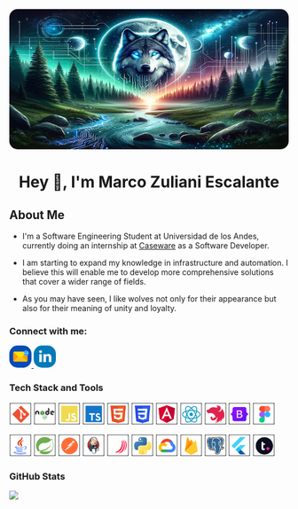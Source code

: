 <img alt="Night Coding" src="./assets/banner.png" style="border-radius: 15px;"/>

<h1 align="center">Hey 👋, I'm Marco Zuliani Escalante</h1>

<h2>About Me</h2>

- I'm a Software Engineering Student at Universidad de los Andes, currently doing an internship at [Caseware](https://www.linkedin.com/company/caseware-international-inc/mycompany/) as a Software Developer.

- I am starting to expand my knowledge in infrastructure and automation. I believe this will enable me to develop more comprehensive solutions that cover a wider range of fields.

- As you may have seen, I like wolves not only for their appearance but also for their meaning of unity and loyalty.

<h3>Connect with me:</h3>
<a href="mailto:m.zuliani@uniandes.edu.co"><img src="./assets/social/email.png" width="40" style="border-radius: 15px;" > </a> <a href="https://www.linkedin.com/in/marco-zuliani-escalante"><img src="./assets/social/linkedin.png" width="40" style="border-radius: 15px;"></a>

<h3>Tech Stack and Tools</h3>
<a href="https://www.git-scm.com/"><img src="./assets/tech-stack-tools/git.png" width="40"></a> <a href="https://nodejs.org/"><img src="./assets/tech-stack-tools/node.png" width="40"></a> <img src="./assets/tech-stack-tools/javascript.png" width="40"> <img src="./assets/tech-stack-tools/typescript.png" width="40"> <img src="./assets/tech-stack-tools/html.png" width="40"> <img src="./assets/tech-stack-tools/css.png" width="40"> <a href="https://angular.dev/"><img src="./assets/tech-stack-tools/angular.png" width="40"></a> <a href="https://es.react.dev/"><img src="./assets/tech-stack-tools/react.png" width="40"></a> <a href="https://nestjs.com/"><img src="./assets/tech-stack-tools/nest.png" width="40"></a> <a href="https://getbootstrap.com/"><img src="./assets/tech-stack-tools/bootstrap.png" width="40"></a> <a href="https://www.figma.com/"><img src="./assets/tech-stack-tools/figma.png" width="40"></a>

<a href="https://www.java.com/"><img src="./assets/tech-stack-tools/java.png" width="40"></a> <a href="https://spring.io/"><img src="./assets/tech-stack-tools/spring.png" width="40"></a> <a href="https://www.postman.com/"><img src="./assets/tech-stack-tools/postman.png" width="40"></a> <a href="https://www.jenkins.io/"><img src="./assets/tech-stack-tools/jenkins.png" width="40"></a> <a href="https://www.sonarsource.com/products/sonarqube/"><img src="./assets/tech-stack-tools/sonar.png" width="40"></a> <a href="https://www.python.org/"><img src="./assets/tech-stack-tools/python.png" width="40"></a> <a href="https://cloud.google.com/"><img src="./assets/tech-stack-tools/google-cloud.png" width="40"></a> <a href="https://firebase.google.com"><img src="./assets/tech-stack-tools/firebase.png" width="40"></a> <a href="https://www.postgresql.org/"><img src="./assets/tech-stack-tools/postgresql.png" width="40"></a> <a href="https://flutter.dev/"><img src="./assets/tech-stack-tools/flutter.png" width="40"></a> <a href="https://www.teamwork.com/"><img src="./assets/tech-stack-tools/teamwork.png" width="40"></a>

<h3>GitHub Stats</h3>

![](https://github-readme-stats.vercel.app/api/top-langs/?username=MarcoZulianiE&layout=donut&title_color=fff&icon_color=79ff97&text_color=fff&bg_color=151515)
